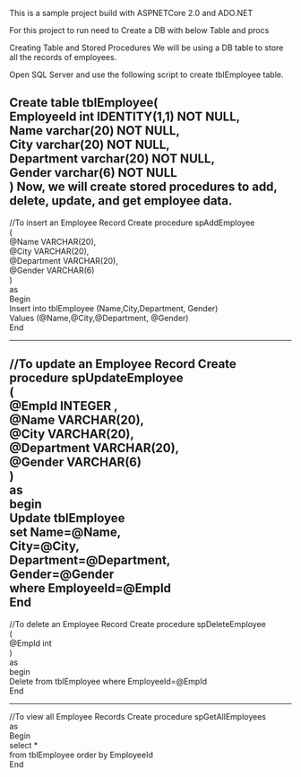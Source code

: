 This is a sample project build with ASPNETCore 2.0 and ADO.NET

For this project to run need to Create a DB with below Table and procs

Creating Table and Stored Procedures
We will be using a DB table to store all the records of employees.

Open SQL Server and use the following script to create tblEmployee table.

Create table tblEmployee(    
    EmployeeId int IDENTITY(1,1) NOT NULL,    
    Name varchar(20) NOT NULL,    
    City varchar(20) NOT NULL,    
    Department varchar(20) NOT NULL,    
    Gender varchar(6) NOT NULL    
)
Now, we will create stored procedures to add, delete, update, and get employee data.
---------------------------------------------------------------------------------------------
//To insert an Employee Record
Create procedure spAddEmployee     
(    
    @Name VARCHAR(20),     
    @City VARCHAR(20),    
    @Department VARCHAR(20),    
    @Gender VARCHAR(6)    
)    
as     
Begin     
    Insert into tblEmployee (Name,City,Department, Gender)     
    Values (@Name,@City,@Department, @Gender)     
End

--------------------------------------------------------------------------------------------
//To update an Employee Record
Create procedure spUpdateEmployee      
(      
   @EmpId INTEGER ,    
   @Name VARCHAR(20),     
   @City VARCHAR(20),    
   @Department VARCHAR(20),    
   @Gender VARCHAR(6)    
)      
as      
begin      
   Update tblEmployee       
   set Name=@Name,      
   City=@City,      
   Department=@Department,    
   Gender=@Gender      
   where EmployeeId=@EmpId      
End
-----------------------------------------------------------------------------------------------

//To delete an Employee Record
Create procedure spDeleteEmployee     
(      
   @EmpId int      
)      
as       
begin      
   Delete from tblEmployee where EmployeeId=@EmpId      
End

----------------------------------------------------------------------------------------------
//To view all Employee Records
Create procedure spGetAllEmployees    
as    
Begin    
    select *    
    from tblEmployee 
    order by EmployeeId    
End
